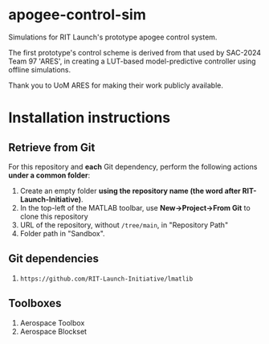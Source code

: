 # apogee-control-sim
Simulations for RIT Launch's prototype apogee control system. 

The first prototype's control scheme is derived from that used by SAC-2024 Team
97 'ARES', in creating a LUT-based model-predictive controller using offline
simulations. 

Thank you to UoM ARES for making their work publicly available. 

# Installation instructions
## Retrieve from Git
For this repository and **each** Git dependency, perform the following actions **under a common folder**:
1. Create an empty folder **using the repository name (the word after RIT-Launch-Initiative)**.
2. In the top-left of the MATLAB toolbar, use **New->Project->From Git** to clone this repository
3. URL of the repository, without `/tree/main`, in "Repository Path"
4. Folder path in "Sandbox".
## Git dependencies
1. `https://github.com/RIT-Launch-Initiative/lmatlib`
## Toolboxes
1. Aerospace Toolbox
2. Aerospace Blockset
